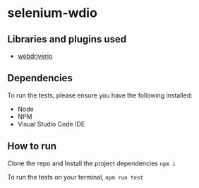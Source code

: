 # selenium-wdio

## Libraries and plugins used

- [webdriverio](https://webdriver.io/)

## Dependencies

To run the tests, please ensure you have the following installed:

- Node
- NPM
- Visual Studio Code IDE

## How to run

Clone the repo and Install the project dependencies ```npm i```

To run the tests on your terminal, ```npm run test```